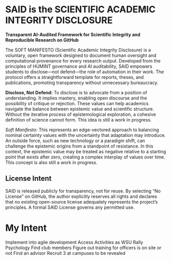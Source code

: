 # SAID is the SCIENTIFIC ACADEMIC INTEGRITY DISCLOSURE 

**Transparent AI-Audited Framework for Scientific Integrity and Reproducible Research on GitHub**

The SOFT MANIFESTO (Scientific Academic Integrity Disclosure) is a voluntary, open framework designed to document human oversight and computational provenance for every research output. Developed from the principles of HUMINT governance and AI auditability, SAID empowers students to disclose—not defend—the role of automation in their work. The protocol offers a straightforward template for reports, theses, and publications, promoting transparency without unnecessary bureaucracy.

**Disclose, Not Defend:** To disclose is to advocate from a position of understanding. It implies mastery, enabling open discourse and the possibility of critique or rejection. These values can help academics navigate the balance between epistemic value and scientific structure. Without the iterative process of epistemological exploration, a cohesive definition of science cannot form. This idea is still a work in progress.

*Soft Manifesto:* This represents an edge-vectored approach to balancing nominal certainty values with the uncertainty that adaptation may introduce. An outside force, such as new technology or a paradigm shift, can challenge the epistemic origins from a standpoint of resistance. In this context, the epistemic value may be treated as negative relative to a starting point that exists after zero, creating a complex interplay of values over time. This concept is also still a work in progress.

## License Intent

SAID is released publicly for transparency, not for reuse.
By selecting “No License” on GitHub, the author explicitly reserves all rights
and declares that no existing open-source license adequately represents the
project’s principles. A formal SAID License governs any permitted use.

# My Intent

Implement into agile development
Access Activities as WSU
Rally Psychology
Find club members
Figure out training for officers is on site or not
Find an advisor
Recruit 3 at campuses to be revealed



